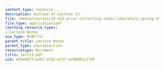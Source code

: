 ```yaml
---
content_type: resource
description: Outline of Lecture 13.
file: /media/courses/18-413-error-correcting-codes-laboratory-spring-2004/425e0d77e261afa2ef2fec98d05c27d9_lect13.pdf
file_type: application/pdf
learning_resource_types:
- Lecture Notes
ocw_type: OCWFile
parent_title: Lecture Notes
parent_type: CourseSection
resourcetype: Document
title: lect13.pdf
uid: 425e0d77-e261-afa2-ef2f-ec98d05c27d9
---
```

